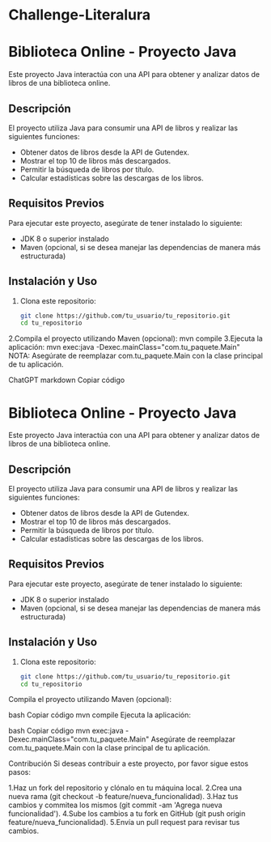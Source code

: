 # Challenge-Literalura
# Biblioteca Online - Proyecto Java

Este proyecto Java interactúa con una API para obtener y analizar datos de libros de una biblioteca online.

## Descripción

El proyecto utiliza Java para consumir una API de libros y realizar las siguientes funciones:

- Obtener datos de libros desde la API de Gutendex.
- Mostrar el top 10 de libros más descargados.
- Permitir la búsqueda de libros por título.
- Calcular estadísticas sobre las descargas de los libros.

## Requisitos Previos

Para ejecutar este proyecto, asegúrate de tener instalado lo siguiente:

- JDK 8 o superior instalado
- Maven (opcional, si se desea manejar las dependencias de manera más estructurada)

## Instalación y Uso

1. Clona este repositorio:

   ```bash
   git clone https://github.com/tu_usuario/tu_repositorio.git
   cd tu_repositorio
2.Compila el proyecto utilizando Maven (opcional):
mvn compile
3.Ejecuta la aplicación:
mvn exec:java -Dexec.mainClass="com.tu_paquete.Main"
NOTA: Asegúrate de reemplazar com.tu_paquete.Main con la clase principal de tu aplicación.


ChatGPT
markdown
Copiar código
# Biblioteca Online - Proyecto Java

Este proyecto Java interactúa con una API para obtener y analizar datos de libros de una biblioteca online.

## Descripción

El proyecto utiliza Java para consumir una API de libros y realizar las siguientes funciones:

- Obtener datos de libros desde la API de Gutendex.
- Mostrar el top 10 de libros más descargados.
- Permitir la búsqueda de libros por título.
- Calcular estadísticas sobre las descargas de los libros.

## Requisitos Previos

Para ejecutar este proyecto, asegúrate de tener instalado lo siguiente:

- JDK 8 o superior instalado
- Maven (opcional, si se desea manejar las dependencias de manera más estructurada)

## Instalación y Uso

1. Clona este repositorio:

   ```bash
   git clone https://github.com/tu_usuario/tu_repositorio.git
   cd tu_repositorio
Compila el proyecto utilizando Maven (opcional):

bash
Copiar código
mvn compile
Ejecuta la aplicación:

bash
Copiar código
mvn exec:java -Dexec.mainClass="com.tu_paquete.Main"
Asegúrate de reemplazar com.tu_paquete.Main con la clase principal de tu aplicación.

Contribución
Si deseas contribuir a este proyecto, por favor sigue estos pasos:

1.Haz un fork del repositorio y clónalo en tu máquina local.
2.Crea una nueva rama (git checkout -b feature/nueva_funcionalidad).
3.Haz tus cambios y commitea los mismos (git commit -am 'Agrega nueva funcionalidad').
4.Sube los cambios a tu fork en GitHub (git push origin feature/nueva_funcionalidad).
5.Envía un pull request para revisar tus cambios.
